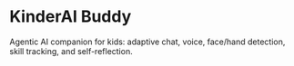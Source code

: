 # KinderAI Buddy
Agentic AI companion for kids: adaptive chat, voice, face/hand detection, skill tracking, and self-reflection.
